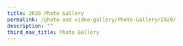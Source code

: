 ```yaml
---
title: 2020 Photo Gallery
permalink: /photo-and-video-gallery/Photo-Gallery/2020/
description: ""
third_nav_title: Photo Gallery
---
```

